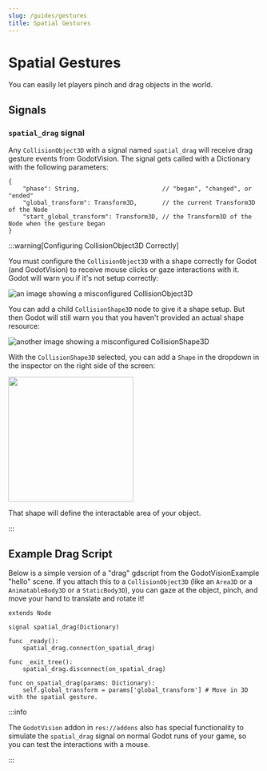 ```yaml
---
slug: /guides/gestures
title: Spatial Gestures
---
```


# Spatial Gestures

You can easily let players pinch and drag objects in the world. 

## Signals

### `spatial_drag` signal

Any `CollisionObject3D` with a signal named `spatial_drag` will receive drag gesture events from GodotVision. The signal gets called with a Dictionary with the following parameters:

```
{
    "phase": String,                       // "began", "changed", or "ended"
    "global_transform": Transform3D,       // the current Transform3D of the Node
    "start_global_transform": Transform3D, // the Transform3D of the Node when the gesture began
}
```

:::warning[Configuring CollisionObject3D Correctly]


You must configure the `CollisionObject3D` with a shape correctly for Godot (and GodotVision) to receive mouse clicks or gaze interactions with it. Godot will warn you if it's not setup correctly:

![an image showing a misconfigured CollisionObject3D](/img/shape_warning.jpg)

You can add a child `CollisionShape3D` node to give it a shape setup. But then Godot will still warn you that you haven't provided an actual shape resource:

![another image showing a misconfigured CollisionShape3D](/img/shape_warning_2.jpg)

With the `CollisionShape3D` selected, you can add a `Shape` in the dropdown in the inspector on the right side of the screen:

<img src="/img/shape_warning_3.jpg" height="250"></img>

That shape will define the interactable area of your object.

:::

## Example Drag Script

Below is a simple version of a "drag" gdscript from the GodotVisionExample "hello" scene. If you attach this to a `CollisionObject3D` (like an `Area3D` or a `AnimatableBody3D` or a `StaticBody3D`), you can gaze at the object, pinch, and move your hand to translate and rotate it!

```
extends Node

signal spatial_drag(Dictionary)

func _ready():
	spatial_drag.connect(on_spatial_drag)
	
func _exit_tree():
	spatial_drag.disconnect(on_spatial_drag)

func on_spatial_drag(params: Dictionary):
	self.global_transform = params['global_transform'] # Move in 3D with the spatial gesture.
```

:::info

The `GodotVision` addon in `res://addons` also has special functionality to simulate the `spatial_drag` signal on normal Godot runs of your game, so you can test the interactions with a mouse.

:::